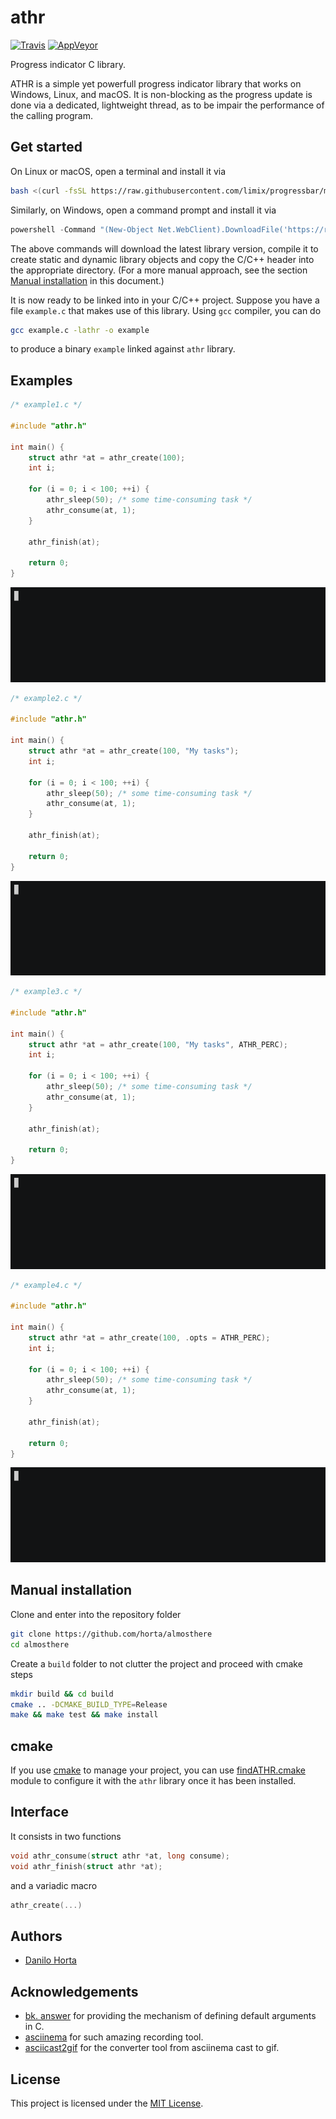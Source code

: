 # athr

[![Travis](https://img.shields.io/travis/horta/almosthere.svg?style=flat-square&label=linux%20%2F%20macos%20build)](https://travis-ci.org/horta/almosthere) [![AppVeyor](https://img.shields.io/appveyor/ci/Horta/almosthere.svg?style=flat-square&label=windows%20build)](https://ci.appveyor.com/project/Horta/almosthere)

Progress indicator C library.

ATHR is a simple yet powerfull progress indicator library that works on Windows, Linux, and macOS. It is non-blocking as the progress update is done via a dedicated, lightweight thread, as to be impair the performance of the calling program.

## Get started

On Linux or macOS, open a terminal and install it via
```bash
bash <(curl -fsSL https://raw.githubusercontent.com/limix/progressbar/master/install)
```

Similarly, on Windows, open a command prompt and install it via
```powershell
powershell -Command "(New-Object Net.WebClient).DownloadFile('https://raw.githubusercontent.com/horta/almosthere/master/install.bat', 'install.bat')" && install.bat
```

The above commands will download the latest library version, compile it to create static and dynamic library objects and copy the C/C++ header into the appropriate directory. (For a more manual approach, see the section [Manual installation](#Manual%20installation) in this document.)

It is now ready to be linked into in your C/C++ project. Suppose you have a file `example.c` that makes use of this library. Using `gcc` compiler, you can do
```bash
gcc example.c -lathr -o example
```
to produce a binary `example` linked against `athr` library.

## Examples

```c
/* example1.c */

#include "athr.h"

int main() {
    struct athr *at = athr_create(100);
    int i;

    for (i = 0; i < 100; ++i) {
        athr_sleep(50); /* some time-consuming task */
        athr_consume(at, 1);
    }

    athr_finish(at);

    return 0;
}
```
![Example 1](example1.gif)

```c
/* example2.c */

#include "athr.h"

int main() {
    struct athr *at = athr_create(100, "My tasks");
    int i;

    for (i = 0; i < 100; ++i) {
        athr_sleep(50); /* some time-consuming task */
        athr_consume(at, 1);
    }

    athr_finish(at);

    return 0;
}
```
![Example 2](example2.gif)

```c
/* example3.c */

#include "athr.h"

int main() {
    struct athr *at = athr_create(100, "My tasks", ATHR_PERC);
    int i;

    for (i = 0; i < 100; ++i) {
        athr_sleep(50); /* some time-consuming task */
        athr_consume(at, 1);
    }

    athr_finish(at);

    return 0;
}
```
![Example 3](example3.gif)

```c
/* example4.c */

#include "athr.h"

int main() {
    struct athr *at = athr_create(100, .opts = ATHR_PERC);
    int i;

    for (i = 0; i < 100; ++i) {
        athr_sleep(50); /* some time-consuming task */
        athr_consume(at, 1);
    }

    athr_finish(at);

    return 0;
}
```
![Example 4](example4.gif)

## Manual installation

Clone and enter into the repository folder
```bash
git clone https://github.com/horta/almosthere
cd almosthere
```

Create a `build` folder to not clutter the project and proceed with cmake steps
```bash
mkdir build && cd build
cmake .. -DCMAKE_BUILD_TYPE=Release
make && make test && make install
```

## cmake

If you use [cmake](https://cmake.org/) to manage your project, you can use [findATHR.cmake](findATHR.cmake) module to configure it with the `athr` library once it has been installed.

## Interface

It consists in two functions
```c
void athr_consume(struct athr *at, long consume);
void athr_finish(struct athr *at);
```
and a variadic macro

```c
athr_create(...)
```



## Authors

* [Danilo Horta](https://github.com/horta)

## Acknowledgements

- [bk. answer](https://stackoverflow.com/a/2926165) for providing the mechanism of defining default arguments in C.
- [asciinema](https://asciinema.org/) for such amazing recording tool.
- [asciicast2gif](https://github.com/asciinema/asciicast2gif) for the converter tool from asciinema cast to gif.

## License

This project is licensed under the [MIT License](https://raw.githubusercontent.com/horta/almosthere/master/LICENSE.md).
